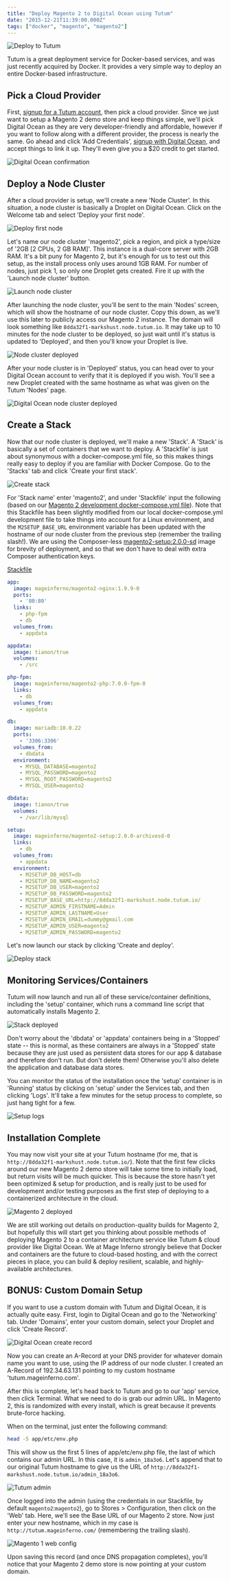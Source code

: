 ```yaml
---
title: "Deploy Magento 2 to Digital Ocean using Tutum"
date: "2015-12-21T11:39:00.000Z"
tags: ["docker", "magento", "magento2"]
---
```


![Deploy to Tutum](deploy-magento-2-digital-ocean-tutum.png)

Tutum is a great deployment service for Docker-based services, and was just recently acquired by Docker. It provides a very simple way to deploy an entire Docker-based infrastructure.

## Pick a Cloud Provider

First, <a href='https://www.tutum.co/' target='_blank'>signup for a Tutum account</a>, then pick a cloud provider. Since we just want to setup a Magento 2 demo store and keep things simple, we'll pick Digital Ocean as they are very developer-friendly and affordable, however if you want to follow along with a different provider, the process is nearly the same. Go ahead and click 'Add Credentials', <a href='https://www.digitalocean.com/?refcode=187facf6e316' target='_blank'>signup with Digital Ocean</a>, and accept things to link it up. They'll even give you a $20 credit to get started.

![Digital Ocean confirmation](tutum-digital-ocean-confirmation.png)

## Deploy a Node Cluster

After a cloud provider is setup, we'll create a new 'Node Cluster'. In this situation, a node cluster is basically a Droplet on Digital Ocean. Click on the Welcome tab and select 'Deploy your first node'.

![Deploy first node](tutum-deploy-first-node.png)

Let's name our node cluster 'magento2', pick a region, and pick a type/size of '2GB [2 CPUs, 2 GB RAM]'. This instance is a dual-core server with 2GB RAM. It's a bit puny for Magento 2, but it's enough for us to test out this setup, as the install process only uses around 1GB RAM. For number of nodes, just pick 1, so only one Droplet gets created. Fire it up with the 'Launch node cluster' button.

![Launch node cluster](tutum-launch-node-cluster.png)

After launching the node cluster, you'll be sent to the main 'Nodes' screen, which will show the hostname of our node cluster. Copy this down, as we'll use this later to publicly access our Magento 2 instance. The domain will look something like `8dda32f1-markshust.node.tutum.io`. It may take up to 10 minutes for the node cluster to be deployed, so just wait until it's status is updated to 'Deployed', and then you'll know your Droplet is live.

![Node cluster deployed](tutum-node-cluster-deployed.png)

After your node cluster is in 'Deployed' status, you can head over to your Digital Ocean account to verify that it is deployed if you wish. You'll see a new Droplet created with the same hostname as what was given on the Tutum 'Nodes' page.

![Digital Ocean node cluster deployed](digital-ocean-node-cluster-deployed.png)

## Create a Stack

Now that our node cluster is deployed, we'll make a new 'Stack'. A 'Stack' is basically a set of containers that we want to deploy. A 'Stackfile' is just about synonymous with a docker-compose.yml file, so this makes things really easy to deploy if you are familiar with Docker Compose. Go to the 'Stacks' tab and click 'Create your first stack'.

![Create stack](tutum-create-stack.png)

For 'Stack name' enter 'magento2', and under 'Stackfile' input the following (based on our <a href='https://github.com/mageinferno/magento2-docker-compose' target='_blank'>Magento 2 development docker-compose.yml file</a>). Note that this Stackfile has been slightly modified from our local docker-compose.yml development file to take things into account for a Linux environment, and the `M2SETUP_BASE_URL` environment variable has been updated with the hostname of our node cluster from the previous step (remember the trailing slash!). We are using the Composer-less <a href='https://hub.docker.com/r/mageinferno/magento2-setup/' target='_blank'>magento2-setup:2.0.0-sd</a> image for brevity of deployment, and so that we don't have to deal with extra Composer authentication keys.

<a href='https://github.com/mageinferno/magento2-stackfile/blob/master/Stackfile' target='_blank'>Stackfile</a>

```yaml
app:
  image: mageinferno/magento2-nginx:1.9.9-0
  ports:
    - '80:80'
  links:
    - php-fpm
    - db
  volumes_from:
    - appdata

appdata:
  image: tianon/true
  volumes:
    - /src

php-fpm:
  image: mageinferno/magento2-php:7.0.0-fpm-0
  links:
    - db
  volumes_from:
    - appdata

db:
  image: mariadb:10.0.22
  ports:
    - '3306:3306'
  volumes_from:
    - dbdata
  environment:
    - MYSQL_DATABASE=magento2
    - MYSQL_PASSWORD=magento2
    - MYSQL_ROOT_PASSWORD=magento2
    - MYSQL_USER=magento2

dbdata:
  image: tianon/true
  volumes:
    - /var/lib/mysql

setup:
  image: mageinferno/magento2-setup:2.0.0-archivesd-0
  links:
    - db
  volumes_from:
    - appdata
  environment:
    - M2SETUP_DB_HOST=db
    - M2SETUP_DB_NAME=magento2
    - M2SETUP_DB_USER=magento2
    - M2SETUP_DB_PASSWORD=magento2
    - M2SETUP_BASE_URL=http://8dda32f1-markshust.node.tutum.io/
    - M2SETUP_ADMIN_FIRSTNAME=Admin
    - M2SETUP_ADMIN_LASTNAME=User
    - M2SETUP_ADMIN_EMAIL=dummy@gmail.com
    - M2SETUP_ADMIN_USER=magento2
    - M2SETUP_ADMIN_PASSWORD=magento2
```

Let's now launch our stack by clicking 'Create and deploy'.

![Deploy stack](tutum-deploy-stack.png)

## Monitoring Services/Containers

Tutum will now launch and run all of these service/container definitions, including the 'setup' container, which runs a command line script that automatically installs Magento 2.

![Stack deployed](tutum-stack-deployed.png)

Don't worry about the 'dbdata' or 'appdata' containers being in a 'Stopped' state -- this is normal, as these containers are always in a 'Stopped' state because they are just used as persistent data stores for our app & database and therefore don't run. But don't delete them! Otherwise you'll also delete the application and database data stores.

You can monitor the status of the installation once the 'setup' container is in 'Running' status by clicking on 'setup' under the Services tab, and then clicking 'Logs'. It'll take a few minutes for the setup process to complete, so just hang tight for a few.

![Setup logs](tutum-setup-logs.png)

## Installation Complete

You may now visit your site at your Tutum hostname (for me, that is `http://8dda32f1-markshust.node.tutum.io/`). Note that the first few clicks around our new Magento 2 demo store will take some time to initially load, but return visits will be much quicker. This is because the store hasn't yet been optimized & setup for production, and is really just to be used for development and/or testing purposes as the first step of deploying to a containerized architecture in the cloud.

![Magento 2 deployed](magento-2-deployed.png)

We are still working out details on production-quality builds for Magento 2, but hopefully this will start get you thinking about possible methods of deploying Magento 2 to a container architecture service like Tutum & cloud provider like Digital Ocean. We at Mage Inferno strongly believe that Docker and containers are the future to cloud-based hosting, and with the correct pieces in place, you can build & deploy resilient, scalable, and highly-available architectures.

## BONUS: Custom Domain Setup

If you want to use a custom domain with Tutum and Digital Ocean, it is actually quite easy. First, login to Digital Ocean and go to the 'Networking' tab. Under 'Domains', enter your custom domain, select your Droplet and click 'Create Record'.

![Digital Ocean create record](digital-ocean-create-record.png)

Now you can create an A-Record at your DNS provider for whatever domain name you want to use, using the IP address of our node cluster. I created an A-Record of 192.34.63.131 pointing to my custom hostname 'tutum.mageinferno.com'.

After this is complete, let's head back to Tutum and go to our 'app' service, then click Terminal. What we need to do is grab our admin URL. In Magento 2, this is randomized with every install, which is great because it prevents brute-force hacking.

When on the terminal, just enter the following command:

```bash
head -5 app/etc/env.php
```

This will show us the first 5 lines of app/etc/env.php file, the last of which contains our admin URL. In this case, it is `admin_18a3o6`. Let's append that to our original Tutum hostname to give us the URL of `http://8dda32f1-markshust.node.tutum.io/admin_18a3o6`.

![Tutum admin](tutum-app-etc-env-admin.png)

Once logged into the admin (using the credentials in our Stackfile, by default `magento2`:`magento2`), go to Stores > Configuration, then click on the 'Web' tab. Here, we'll see the Base URL of our Magento 2 store. Now just enter your new hostname, which in my case is `http://tutum.mageinferno.com/` (remembering the trailing slash).

![Magento 1 web config](magento-2-web-config.png)

Upon saving this record (and once DNS propagation completes), you'll notice that your Magento 2 demo store is now pointing at your custom domain.
